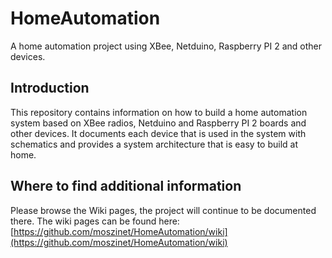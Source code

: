 # HomeAutomation
A home automation project using XBee, Netduino, Raspberry PI 2 and other devices.
## Introduction
This repository contains information on how to build a home automation system based on XBee radios, Netduino and Raspberry PI 2 boards and other devices. 
It documents each device that is used in the system with schematics and  provides a system architecture that is easy to build at home. 

## Where to find additional information
Please browse the Wiki pages, the project will continue to be documented there. The wiki pages can be found here: [https://github.com/moszinet/HomeAutomation/wiki](https://github.com/moszinet/HomeAutomation/wiki) 
